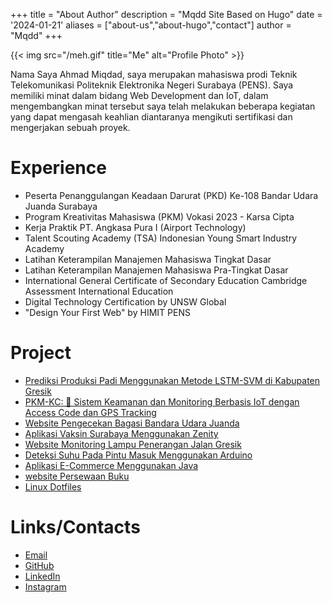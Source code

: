 +++
title = "About Author"
description = "Mqdd Site Based on Hugo"
date = '2024-01-21'
aliases = ["about-us","about-hugo","contact"]
author = "Mqdd"
+++

{{< img src="/meh.gif" title="Me" alt="Profile Photo" >}}


Nama Saya Ahmad Miqdad, saya merupakan mahasiswa prodi Teknik Telekomunikasi Politeknik Elektronika Negeri Surabaya (PENS). Saya memiliki minat dalam bidang Web Development dan IoT, dalam mengembangkan minat tersebut saya telah melakukan beberapa kegiatan yang dapat mengasah keahlian diantaranya mengikuti sertifikasi dan mengerjakan sebuah proyek.

# Experience
- Peserta Penanggulangan Keadaan Darurat (PKD) Ke-108 Bandar Udara Juanda Surabaya
- Program Kreativitas Mahasiswa (PKM) Vokasi 2023 - Karsa Cipta
- Kerja Praktik PT. Angkasa Pura I (Airport Technology)
- Talent Scouting Academy (TSA) Indonesian Young Smart Industry Academy
- Latihan Keterampilan Manajemen Mahasiswa Tingkat Dasar
- Latihan Keterampilan Manajemen Mahasiswa Pra-Tingkat Dasar
- International General Certificate of Secondary Education Cambridge Assessment International Education
- Digital Technology Certification by UNSW Global
- "Design Your First Web" by HIMIT PENS

# Project
* [Prediksi Produksi Padi Menggunakan Metode LSTM-SVM di Kabupaten Gresik](https://github.com/Linc2427/Prediksi-Hasil-Panen "Prediksi Hasil Panen") 
* [PKM-KC: 🔐 Sistem Keamanan dan Monitoring Berbasis IoT dengan Access Code dan GPS Tracking](https://https://github.com/Linc2427/TwinGuard "TwinGuard") 
* [Website Pengecekan Bagasi Bandara Udara Juanda](https://github.com/Linc2427/Golek.in "Golek.in") 
* [Aplikasi Vaksin Surabaya Menggunakan Zenity](https://github.com/Linc2427/Aplikasi-Vaksin-Bash "Aplikasi Vaksin") 
* [Website Monitoring Lampu Penerangan Jalan Gresik](https://github.com/Linc2427/SmartPju "Smart Pju") 
* [Deteksi Suhu Pada Pintu Masuk Menggunakan Arduino](https://github.com/Linc2427/Si-HU "Si-HU") 
* [Aplikasi E-Commerce Menggunakan Java](https://github.com/Linc2427/Aplikasi-E-commerce-Java "Aplikasi E-Commerce Java") 
* [website Persewaan Buku](https://drive.google.com/drive/folders/19XisZQUZ89XGICcL_qbTS9s3AiDMIV1V "Website Persewaan Buku") 
* [Linux Dotfiles](https://github.com/Linc2427/DotFiles/ "Linux Dotfiles") 

# Links/Contacts
* [Email](mailto:ahmadmiqdad@mqdd.cloud)
* [GitHub](https://github.com/Linc2427/ "My Github") 
* [LinkedIn](https://www.linkedin.com/in/ahmad-miqdadd/ "my linkedin profile") 
* [Instagram](https://www.instagram.com/a.miqdad/ "my ig") 
